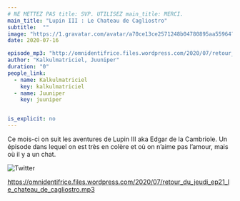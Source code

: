 ```yaml
---
# NE METTEZ PAS title: SVP. UTILISEZ main_title: MERCI.
main_title: "Lupin III : Le Chateau de Cagliostro"
subtitle:  ""
image: "https://1.gravatar.com/avatar/a70ce13ce2571248b04780895aa55964?s=96&d=identicon&r=G"
date: 2020-07-16

episode_mp3: "http://omnidentifrice.files.wordpress.com/2020/07/retour_du_jeudi_ep21_le_chateau_de_cagliostro.mp3"
author: "Kalkulmatriciel, Juuniper"
duration: "0"
people_link: 
  - name: Kalkulmatriciel
    key: kalkulmatriciel
  - name: Juuniper
    key: juuniper


is_explicit: no
---
```


<PodcastHeader/>

<!-- ECRIRE LA DESCRIPTION DE L'EPISODE SOUS CETTE LIGNE -->
<p>Ce mois-ci on suit les aventures de Lupin III aka Edgar de la Cambriole. Un épisode dans lequel on est très en colère et où on n’aime pas l’amour, mais où il y a un chat.</p>
<p><img src="https://retourdujeudi.files.wordpress.com/2020/07/twitter.jpg" alt="Twitter"></p>
<p><a href="https://omnidentifrice.files.wordpress.com/2020/07/retour_du_jeudi_ep21_le_chateau_de_cagliostro.mp3" rel="nofollow">https://omnidentifrice.files.wordpress.com/2020/07/retour_du_jeudi_ep21_le_chateau_de_cagliostro.mp3</a></p>
<p>&nbsp;</p>


